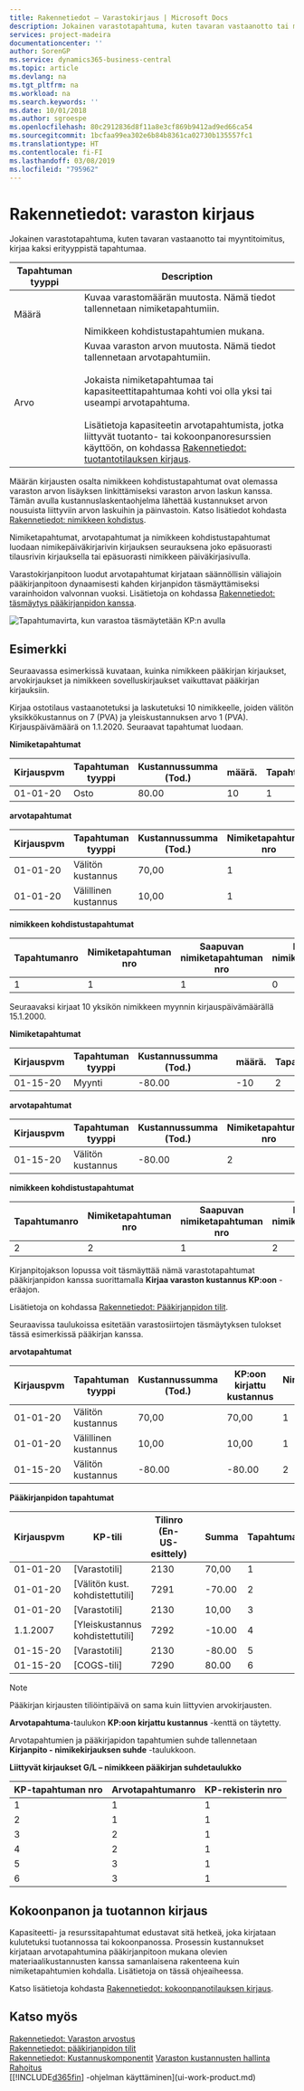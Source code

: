 ```yaml
---
title: Rakennetiedot – Varastokirjaus | Microsoft Docs
description: Jokainen varastotapahtuma, kuten tavaran vastaanotto tai myyntitoimitus, kirjaa kaksi erityyppistä tapahtumaa.
services: project-madeira
documentationcenter: ''
author: SorenGP
ms.service: dynamics365-business-central
ms.topic: article
ms.devlang: na
ms.tgt_pltfrm: na
ms.workload: na
ms.search.keywords: ''
ms.date: 10/01/2018
ms.author: sgroespe
ms.openlocfilehash: 80c2912836d8f11a8e3cf869b9412ad9ed66ca54
ms.sourcegitcommit: 1bcfaa99ea302e6b84b8361ca02730b135557fc1
ms.translationtype: HT
ms.contentlocale: fi-FI
ms.lasthandoff: 03/08/2019
ms.locfileid: "795962"
---
```

# <a name="design-details-inventory-posting"></a>Rakennetiedot: varaston kirjaus
Jokainen varastotapahtuma, kuten tavaran vastaanotto tai myyntitoimitus, kirjaa kaksi erityyppistä tapahtumaa.  

|Tapahtuman tyyppi|Description|  
|----------------|---------------------------------------|  
|Määrä|Kuvaa varastomäärän muutosta. Nämä tiedot tallennetaan nimiketapahtumiin.<br /><br /> Nimikkeen kohdistustapahtumien mukana.|  
|Arvo|Kuvaa varaston arvon muutosta. Nämä tiedot tallennetaan arvotapahtumiin.<br /><br /> Jokaista nimiketapahtumaa tai kapasiteettitapahtumaa kohti voi olla yksi tai useampi arvotapahtuma.<br /><br /> Lisätietoja kapasiteetin arvotapahtumista, jotka liittyvät tuotanto- tai kokoonpanoresurssien käyttöön, on kohdassa [Rakennetiedot: tuotantotilauksen kirjaus](design-details-production-order-posting.md).|  

 Määrän kirjausten osalta nimikkeen kohdistustapahtumat ovat olemassa varaston arvon lisäyksen linkittämiseksi varaston arvon laskun kanssa. Tämän avulla kustannuslaskentaohjelma lähettää kustannukset arvon nousuista liittyviin arvon laskuihin ja päinvastoin. Katso lisätiedot kohdasta [Rakennetiedot: nimikkeen kohdistus](design-details-item-application.md).  

 Nimiketapahtumat, arvotapahtumat ja nimikkeen kohdistustapahtumat luodaan nimikepäiväkirjarivin kirjauksen seurauksena joko epäsuorasti tilausrivin kirjauksella tai epäsuorasti nimikkeen päiväkirjasivulla.  

 Varastokirjanpitoon luodut arvotapahtumat kirjataan säännöllisin väliajoin pääkirjanpitoon dynaamisesti kahden kirjanpidon täsmäyttämiseksi varainhoidon valvonnan vuoksi. Lisätietoja on kohdassa [Rakennetiedot: täsmäytys pääkirjanpidon kanssa](design-details-reconciliation-with-the-general-ledger.md).  

 ![Tapahtumavirta, kun varastoa täsmäytetään KP:n avulla](media/design_details_inventory_costing_1_entry_flow.png "Tapahtumavirta, kun varastoa täsmäytetään KP:n avulla")  

## <a name="example"></a>Esimerkki  
 Seuraavassa esimerkissä kuvataan, kuinka nimikkeen pääkirjan kirjaukset, arvokirjaukset ja nimikkeen sovelluskirjaukset vaikuttavat pääkirjan kirjauksiin.  

 Kirjaa ostotilaus vastaanotetuksi ja laskutetuksi 10 nimikkeelle, joiden välitön yksikkökustannus on 7 (PVA) ja yleiskustannuksen arvo 1 (PVA). Kirjauspäivämäärä on 1.1.2020. Seuraavat tapahtumat luodaan.  

 **Nimiketapahtumat**  

|Kirjauspvm|Tapahtuman tyyppi|Kustannussumma (Tod.)|määrä.|Tapahtumanro|  
|------------------|----------------|----------------------------|--------------|---------------|  
|01-01-20|Osto|80.00|10|1|  

 **arvotapahtumat**  

|Kirjauspvm|Tapahtuman tyyppi|Kustannussumma (Tod.)|Nimiketapahtuman nro|Tapahtumanro|  
|------------------|----------------|----------------------------|---------------------------|---------------|  
|01-01-20|Välitön kustannus|70,00|1|1|  
|01-01-20|Välillinen kustannus|10,00|1|2|  

 **nimikkeen kohdistustapahtumat**  

|Tapahtumanro|Nimiketapahtuman nro|Saapuvan nimiketapahtuman nro|Lähtevän nimiketapahtuman nro|määrä.|  
|---------------|---------------------------|----------------------------|-----------------------------|--------------|  
|1|1|1|0|10|  

 Seuraavaksi kirjaat 10 yksikön nimikkeen myynnin kirjauspäivämäärällä 15.1.2000.  

 **Nimiketapahtumat**  

|Kirjauspvm|Tapahtuman tyyppi|Kustannussumma (Tod.)||määrä.|Tapahtumanro|  
|------------------|----------------|----------------------------|-|--------------|---------------|  
|01-15-20|Myynti|-80.00||-10|2|  

 **arvotapahtumat**  

|Kirjauspvm|Tapahtuman tyyppi|Kustannussumma (Tod.)|Nimiketapahtuman nro|Tapahtumanro|  
|------------------|----------------|----------------------------|---------------------------|---------------|  
|01-15-20|Välitön kustannus|-80.00|2|3|  

 **nimikkeen kohdistustapahtumat**  

|Tapahtumanro|Nimiketapahtuman nro|Saapuvan nimiketapahtuman nro|Lähtevän nimiketapahtuman nro|Määrä|  
|---------------|---------------------------|----------------------------|-----------------------------|--------------|  
|2|2|1|2|-10|  

 Kirjanpitojakson lopussa voit täsmäyttää nämä varastotapahtumat pääkirjanpidon kanssa suorittamalla **Kirjaa varaston kustannus KP:oon** -eräajon.  

 Lisätietoja on kohdassa [Rakennetiedot: Pääkirjanpidon tilit](design-details-accounts-in-the-general-ledger.md).  

 Seuraavissa taulukoissa esitetään varastosiirtojen täsmäytyksen tulokset tässä esimerkissä pääkirjan kanssa.  

 **arvotapahtumat**  

|Kirjauspvm|Tapahtuman tyyppi|Kustannussumma (Tod.)|KP:oon kirjattu kustannus|Nimiketapahtuman nro|Tapahtumanro|  
|------------------|----------------|----------------------------|-------------------------|---------------------------|---------------|  
|01-01-20|Välitön kustannus|70,00|70,00|1|1|  
|01-01-20|Välillinen kustannus|10,00|10,00|1|2|  
|01-15-20|Välitön kustannus|-80.00|-80.00|2|3|  

 **Pääkirjanpidon tapahtumat**  

|Kirjauspvm|KP-tili|Tilinro (En-US-esittely)||Summa|Tapahtumanro|  
|------------------|------------------|---------------------------------|-|------------|---------------|  
|01-01-20|[Varastotili]|2130||70,00|1|  
|01-01-20|[Välitön kust. kohdistettutili]|7291||-70.00|2|  
|01-01-20|[Varastotili]|2130||10,00|3|  
|1.1.2007|[Yleiskustannus kohdistettutili]|7292||-10.00|4|  
|01-15-20|[Varastotili]|2130||-80.00|5|  
|01-15-20|[COGS-tili]|7290||80.00|6|  

> [!NOTE]  
>  Pääkirjan kirjausten tiliöintipäivä on sama kuin liittyvien arvokirjausten.  
>   
>  **Arvotapahtuma**-taulukon **KP:oon kirjattu kustannus** -kenttä on täytetty.  

 Arvotapahtumien ja pääkirjapidon tapahtumien suhde tallennetaan **Kirjanpito - nimikekirjauksen suhde** -taulukkoon.  

 **Liittyvät kirjaukset G/L – nimikkeen pääkirjan suhdetaulukko**  

|KP-tapahtuman nro|Arvotapahtumanro|KP-rekisterin nro|  
|--------------------|---------------------|-----------------------|  
|1|1|1|  
|2|1|1|  
|3|2|1|  
|4|2|1|  
|5|3|1|  
|6|3|1|  

## <a name="assembly-and-production-posting"></a>Kokoonpanon ja tuotannon kirjaus  
Kapasiteetti- ja resurssitapahtumat edustavat sitä hetkeä, joka kirjataan kulutetuksi tuotannossa tai kokoonpanossa. Prosessin kustannukset kirjataan arvotapahtumina pääkirjanpitoon mukana olevien materiaalikustannusten kanssa samanlaisena rakenteena kuin nimiketapahtumien kohdalla. Lisätietoja on tässä ohjeaiheessa.  

Katso lisätietoja kohdasta [Rakennetiedot: kokoonpanotilauksen kirjaus](design-details-assembly-order-posting.md).  

## <a name="see-also"></a>Katso myös  
 [Rakennetiedot: Varaston arvostus](design-details-inventory-costing.md)   
 [Rakennetiedot: pääkirjanpidon tilit](design-details-accounts-in-the-general-ledger.md)   
 [Rakennetiedot: Kustannuskomponentit](design-details-cost-components.md) [Varaston kustannusten hallinta](finance-manage-inventory-costs.md)  
 [Rahoitus](finance.md)  
 [[!INCLUDE[d365fin](includes/d365fin_md.md)] -ohjelman käyttäminen](ui-work-product.md)
